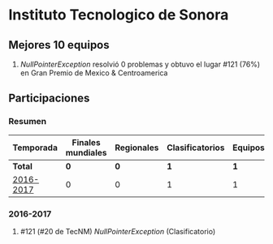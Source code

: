 ---
---

# Instituto Tecnologico de Sonora

## Mejores 10 equipos

1. _NullPointerException_ resolvió 0 problemas y obtuvo el lugar #121 (76%) en Gran Premio de Mexico & Centroamerica

## Participaciones

### Resumen

| Temporada | Finales mundiales | Regionales | Clasificatorios | Equipos |
| --- | --- | --- | --- | --- |
| **Total** | **0** | **0** | **1** | **1** |
| [2016-2017](#2016-2017) | 0 | 0 | 1 | 1 |

### 2016-2017

1. #121 (#20 de TecNM) _NullPointerException_ (Clasificatorio)



